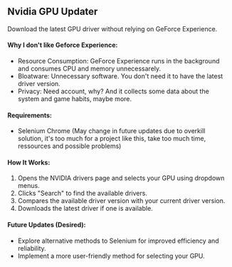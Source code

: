 ## Nvidia GPU Updater
Download the latest GPU driver without relying on GeForce Experience. 

#### Why I don't like Geforce Experience:
- Resource Consumption: GeForce Experience runs in the background and consumes CPU and memory unnecessarely.
- Bloatware: Unnecessary software. You don't need it to have the latest driver version.
- Privacy: Need account, why? And it collects some data about the system and game habits, maybe more.

#### Requirements:
- Selenium Chrome (May change in future updates due to overkill solution, it's too much for a project like this, take too much time, ressources and possible problems)

#### How It Works:
1. Opens the NVIDIA drivers page and selects your GPU using dropdown menus.
2. Clicks "Search" to find the available drivers.
3. Compares the available driver version with your current driver version.
4. Downloads the latest driver if one is available.

#### Future Updates (Desired):
- Explore alternative methods to Selenium for improved efficiency and reliability.
- Implement a more user-friendly method for selecting your GPU.
